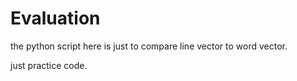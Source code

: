 # Evaluation

the python script here is just to compare line vector to word vector. 

just practice code. 
